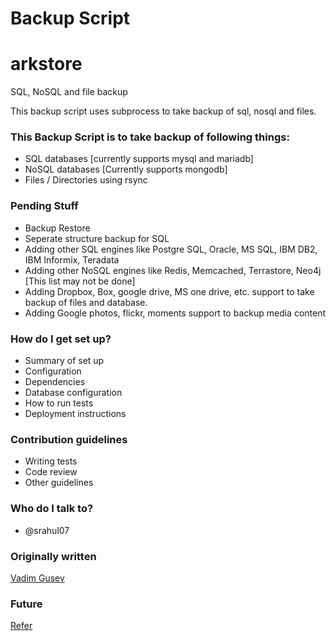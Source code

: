 # Backup Script #
# arkstore
SQL, NoSQL and file backup

This backup script uses subprocess to take backup of sql, nosql and files.

### This Backup Script is to take backup of following things: ###

* SQL databases [currently supports mysql and mariadb]
* NoSQL databases [Currently supports mongodb]
* Files / Directories using rsync


### Pending Stuff ###
* Backup Restore
* Seperate structure backup for SQL
* Adding other SQL engines like Postgre SQL, Oracle, MS SQL, IBM DB2, IBM Informix, Teradata
* Adding other NoSQL engines like Redis, Memcached, Terrastore, Neo4j [This list may not be done]
* Adding Dropbox, Box, google drive, MS one drive, etc. support to take backup of files and database.
* Adding Google photos, flickr, moments support to backup media content


### How do I get set up? ###

* Summary of set up
* Configuration
* Dependencies
* Database configuration
* How to run tests
* Deployment instructions

### Contribution guidelines ###

* Writing tests
* Code review
* Other guidelines

### Who do I talk to? ###

* @srahul07

### Originally written ###

[Vadim Gusev](https://gist.github.com/vadimii/5002455)


### Future ###
[Refer](http://blog.mongodirector.com/automatic-mongodb-backup/)
